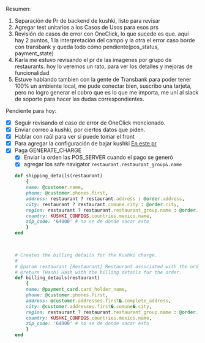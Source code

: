 Resumen:

1. Separación de Pr de backend de kushki, listo para revisar
2. Agregar test unitarios a los Casos de Usos para esos prs
3. Revisión de casos de error con OneClick, lo que sucede es que. aquí hay 2 puntos, 1 la interpretación del campo y la otra el error caso borde con transbank y queda todo cómo pendiente(pos_status, payment_state)
4. Karla me estuvo revisando el pr de las imagenes por grupo de restaurants. hoy lo veremos un rato, para ver los detalles y mejoras de funcionalidad
5. Estuve hablando tambien con la gente de Transbank para poder tener 100% un ambiente local, me pude conectar bien, suscribo una tarjeta, pero no logro generar el cobro que es lo que me importa, me uní al slack de soporte para hacer las dudas correspondientes.

Pendiente para hoy:

- [x] Seguir revisando el caso de error de OneClick mencionado.
- [x] Enviar correo a kushki, por ciertos datos que piden.
- [x] Hablar con raúl para ver si puede tomar el front
- [x] Para agregar la configuración de bajar kushki [En este pr](https://bitbucket.org/niusushi/china-backend/commits/9d055fc2bb0c45c24df9a91b333f42fe8e9e5b52)
- [x] Paga GENERATE_CHARGE 
	- [x] Enviar la orden las POS_SERVER cuando el pago se generó
	- [x] agregar los safe navigator `restaurant.restaurant_group&.name`
	```ruby
	def shipping_details(restaurant)
		{
		name: @customer.name,
		phone: @customer.phones.first,
		address: restaurant ? restaurant.address : @order.address,
		city: restaurant ? restaurant.comune.city : @order.city,
		region: restaurant ? restaurant.restaurant_group.name : @order.region,
		country: KUSHKI_CONFIGS.countries.mexico.name,
		zip_code: '64000' # no se de donde sacar esto
		}
	end
	
	  
	
	# Creates the billing details for the Kushki charge.
	#
	# @param restaurant [Restaurant] Restaurant associated with the order.
	# @return [Hash] Hash with the billing details for the order.
	def billing_details(restaurant)
		{
		name: @payment_card.card_holder_name,
		phone: @customer.phones.first,
		address: @customer.addresses.first&.complete_address,
		city: @customer.addresses.first&.comune&.city,
		region: restaurant ? restaurant.restaurant_group.name : @order.region
		country: KUSHKI_CONFIGS.countries.mexico.name,
		zip_code: '64000' # no se de donde sacar esto
		}
	end
```